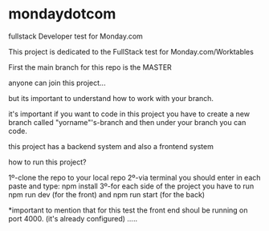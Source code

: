# mondaydotcom
fullstack Developer test for Monday.com

This project is dedicated to the FullStack test for Monday.com/Worktables

First the main branch for this repo is the MASTER

anyone can join this project...

but its important to understand how to work with your branch.

it's important if you want to code in this project you have to create a new branch called "yorname"'s-branch
and then under your branch you can code.

this project has a backend system and also a frontend system

how to run this project? 

1º-clone the repo to your local repo
2º-via terminal you should enter in each paste and type: npm install
3º-for each side of the project you have to run npm run dev (for the front) and npm run start (for the back)

*important to mention that for this test the front end shoul be running on port 4000. (it's already configured)
.....



